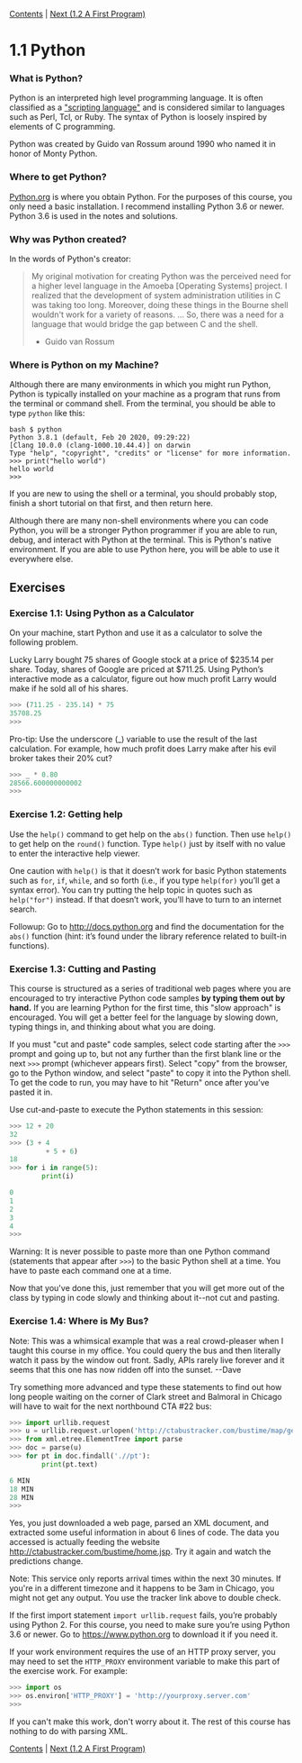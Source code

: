 [Contents](../Contents.md) \| [Next (1.2 A First Program)](02_Hello_world.md)

# 1.1 Python

### What is Python?

Python is an interpreted high level programming language.  It is often classified as a
["scripting language"](https://en.wikipedia.org/wiki/Scripting_language) and
is considered similar to languages such as Perl, Tcl, or Ruby.  The syntax
of Python is loosely inspired by elements of C programming.

Python was created by Guido van Rossum around 1990 who named it in honor of Monty Python.

### Where to get Python?

[Python.org](https://www.python.org/) is where you obtain Python.  For the purposes of this course, you
only need a basic installation.  I recommend installing Python 3.6 or newer. Python 3.6 is used in the notes
and solutions.

### Why was Python created?

In the words of Python's creator:

> My original motivation for creating Python was the perceived need
> for a higher level language in the Amoeba [Operating Systems]
> project. I realized that the development of system administration
> utilities in C was taking too long. Moreover, doing these things in
> the Bourne shell wouldn't work for a variety of reasons. ... So,
> there was a need for a language that would bridge the gap between C
> and the shell.
>
> - Guido van Rossum

### Where is Python on my Machine?

Although there are many environments in which you might run Python,
Python is typically installed on your machine as a program that runs
from the terminal or command shell. From the terminal, you should be
able to type `python` like this:

```
bash $ python
Python 3.8.1 (default, Feb 20 2020, 09:29:22)
[Clang 10.0.0 (clang-1000.10.44.4)] on darwin
Type "help", "copyright", "credits" or "license" for more information.
>>> print("hello world")
hello world
>>>
```

If you are new to using the shell or a terminal, you should probably
stop, finish a short tutorial on that first, and then return here.

Although there are many non-shell environments where you can code
Python, you will be a stronger Python programmer if you are able to
run, debug, and interact with Python at the terminal.  This is
Python's native environment.  If you are able to use Python here, you
will be able to use it everywhere else.

## Exercises

### Exercise 1.1: Using Python as a Calculator

On your machine, start Python and use it as a calculator to solve the
following problem.

Lucky Larry bought 75 shares of Google stock at a price of $235.14 per
share. Today, shares of Google are priced at $711.25. Using Python’s
interactive mode as a calculator, figure out how much profit Larry would
make if he sold all of his shares.

```python
>>> (711.25 - 235.14) * 75
35708.25
>>>
```

Pro-tip: Use the underscore (\_) variable to use the result of the last
calculation. For example, how much profit does Larry make after his evil
broker takes their 20% cut?

```python
>>> _ * 0.80
28566.600000000002
>>>
```

### Exercise 1.2: Getting help 

Use the `help()` command to get help on the `abs()` function. Then use
`help()` to get help on the `round()` function. Type `help()` just by
itself with no value to enter the interactive help viewer.

One caution with `help()` is that it doesn’t work for basic Python
statements such as `for`, `if`, `while`, and so forth (i.e., if you type
`help(for)` you’ll get a syntax error). You can try putting the help
topic in quotes such as `help("for")` instead. If that doesn’t work,
you’ll have to turn to an internet search.

Followup: Go to <http://docs.python.org> and find the documentation for
the `abs()` function (hint: it’s found under the library reference
related to built-in functions).

### Exercise 1.3: Cutting and Pasting

This course is structured as a series of traditional web pages where
you are encouraged to try interactive Python code samples **by typing
them out by hand.** If you are learning Python for the first time,
this "slow approach" is encouraged.  You will get a better feel for
the language by slowing down, typing things in, and thinking about
what you are doing.

If you must "cut and paste" code samples, select code
starting after the `>>>` prompt and going up to, but not any further
than the first blank line or the next `>>>` prompt (whichever appears
first). Select "copy" from the browser, go to the Python window, and
select "paste" to copy it into the Python shell. To get the code to
run, you may have to hit "Return" once after you’ve pasted it in.

Use cut-and-paste to execute the Python statements in this session:

```python
>>> 12 + 20
32
>>> (3 + 4
         + 5 + 6)
18
>>> for i in range(5):
        print(i)

0
1
2
3
4
>>>
```

Warning: It is never possible to paste more than one Python command
(statements that appear after `>>>`) to the basic Python shell at a
time. You have to paste each command one at a time.

Now that you've done this, just remember that you will get more out of
the class by typing in code slowly and thinking about it--not cut and pasting.

### Exercise 1.4: Where is My Bus?

Note: This was a whimsical example that was a real crowd-pleaser when
I taught this course in my office.  You could query the bus and then
literally watch it pass by the window out front.  Sadly, APIs rarely live
forever and it seems that this one has now ridden off into the sunset. --Dave

Try something more advanced and type these statements to find out how
long people waiting on the corner of Clark street and Balmoral in
Chicago will have to wait for the next northbound CTA \#22 bus:

```python
>>> import urllib.request
>>> u = urllib.request.urlopen('http://ctabustracker.com/bustime/map/getStopPredictions.jsp?stop=14791&route=22')
>>> from xml.etree.ElementTree import parse
>>> doc = parse(u)
>>> for pt in doc.findall('.//pt'):
        print(pt.text)

6 MIN
18 MIN
28 MIN
>>>
```

Yes, you just downloaded a web page, parsed an XML document, and
extracted some useful information in about 6 lines of code. The data
you accessed is actually feeding the website
<http://ctabustracker.com/bustime/home.jsp>. Try it again and watch
the predictions change.

Note: This service only reports arrival times within the next 30 minutes.
If you're in a different timezone and it happens to be 3am in Chicago, you
might not get any output.  You use the tracker link above to double check.

If the first import statement `import urllib.request` fails, you’re
probably using Python 2. For this course, you need to make sure you’re
using Python 3.6 or newer. Go to <https://www.python.org> to download
it if you need it.

If your work environment requires the use of an HTTP proxy server, you may need
to set the `HTTP_PROXY` environment variable to make this part of the
exercise work. For example:

```python
>>> import os
>>> os.environ['HTTP_PROXY'] = 'http://yourproxy.server.com'
>>>
```

If you can't make this work, don't worry about it.  The rest of this course
has nothing to do with parsing XML.

[Contents](../Contents.md) \| [Next (1.2 A First Program)](02_Hello_world.md)

